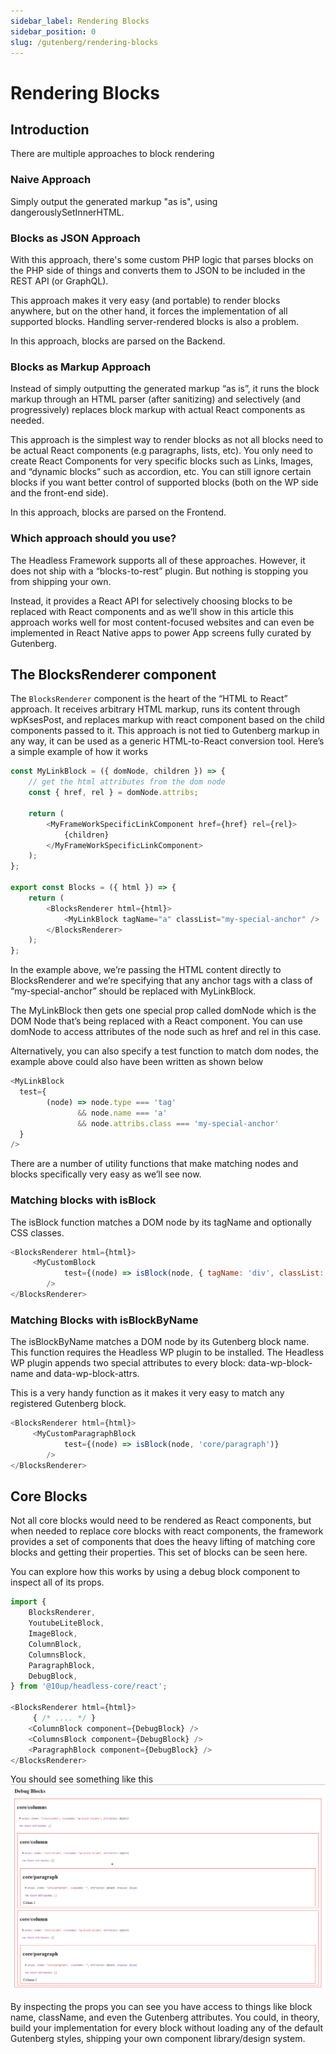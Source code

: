 ```yaml
---
sidebar_label: Rendering Blocks
sidebar_position: 0
slug: /gutenberg/rendering-blocks
---
```


# Rendering Blocks

## Introduction

There are multiple approaches to block rendering

### Naive Approach

Simply output the generated markup "as is", using dangerouslySetInnerHTML.

### Blocks as JSON Approach

With this approach, there's some custom PHP logic that parses blocks on the PHP side of things and converts them to JSON to be included in the REST API (or GraphQL). 

This approach makes it very easy (and portable) to render blocks anywhere, but on the other hand, it forces the implementation of all supported blocks. Handling server-rendered blocks is also a problem.

In this approach, blocks are parsed on the Backend.

### Blocks as Markup Approach

Instead of simply outputting the generated markup “as is”, it runs the block markup through an HTML parser (after sanitizing) and selectively (and progressively) replaces block markup with actual React components as needed.

This approach is the simplest way to render blocks as not all blocks need to be actual React components (e.g paragraphs, lists, etc). You only need to create React Components for very specific blocks such as Links, Images, and “dynamic blocks” such as accordion, etc. You can still ignore certain blocks if you want better control of supported blocks (both on the WP side and the front-end side).

In this approach, blocks are parsed on the Frontend.


### Which approach should you use?

The Headless Framework supports all of these approaches. However, it does not ship with a “blocks-to-rest” plugin. But nothing is stopping you from shipping your own.

Instead, it provides a React API for selectively choosing blocks to be replaced with React components and as we’ll show in this article this approach works well for most content-focused websites and can even be implemented in React Native apps to power App screens fully curated by Gutenberg.


## The BlocksRenderer component

The `BlocksRenderer` component is the heart of the “HTML to React” approach. It receives arbitrary HTML markup, runs its content through wpKsesPost, and replaces markup with react component based on the child components passed to it. This approach is not tied to Gutenberg markup in any way, it can be used as a generic HTML-to-React conversion tool. Here’s a simple example of how it works

```js
const MyLinkBlock = ({ domNode, children }) => {
    // get the html attributes from the dom node
    const { href, rel } = domNode.attribs;

    return (
        <MyFrameWorkSpecificLinkComponent href={href} rel={rel}>
            {children}
        </MyFrameWorkSpecificLinkComponent>
    );
};

export const Blocks = ({ html }) => {
    return (
        <BlocksRenderer html={html}>
            <MyLinkBlock tagName="a" classList="my-special-anchor" />
        </BlocksRenderer>
    );
};
```

In the example above, we’re passing the HTML content directly to BlocksRenderer and we’re specifying that any anchor tags with a class of “my-special-anchor” should be replaced with MyLinkBlock.

The MyLinkBlock then gets one special prop called domNode which is the DOM Node that’s being replaced with a React component. You can use domNode to access attributes of the node such as href and rel in this case.

Alternatively, you can also specify a test function to match dom nodes, the example above could also have been written as shown below

```js
<MyLinkBlock 
  test={ 
        (node) => node.type === 'tag' 
               && node.name === 'a' 
               && node.attribs.class === 'my-special-anchor'
  } 
/>
```

There are a number of utility functions that make matching nodes and blocks specifically very easy as we’ll see now.

### Matching blocks with isBlock

The isBlock function matches a DOM node by its tagName and optionally CSS classes.

```js
<BlocksRenderer html={html}>
     <MyCustomBlock
            test={(node) => isBlock(node, { tagName: 'div', classList: ['block-class-name'] })}
        />
</BlocksRenderer>
```

### Matching Blocks with isBlockByName

The isBlockByName matches a DOM node by its Gutenberg block name. This function requires the Headless WP plugin to be installed. The Headless WP plugin appends two special attributes to every block: data-wp-block-name and data-wp-block-attrs.

This is a very handy function as it makes it very easy to match any registered Gutenberg block.

```js
<BlocksRenderer html={html}>
     <MyCustomParagraphBlock
            test={(node) => isBlock(node, 'core/paragraph')}
        />
</BlocksRenderer>
```

## Core Blocks

Not all core blocks would need to be rendered as React components, but when needed to replace core blocks with react components, the framework provides a set of components that does the heavy lifting of matching core blocks and getting their properties. This set of blocks can be seen here.

You can explore how this works by using a debug block component to inspect all of its props. 

```js
import {
	BlocksRenderer,
	YoutubeLiteBlock,
	ImageBlock,
	ColumnBlock,
	ColumnsBlock,
	ParagraphBlock,
	DebugBlock,
} from '@10up/headless-core/react';

<BlocksRenderer html={html}>
     { /* .... */ }
	<ColumnBlock component={DebugBlock} />
	<ColumnsBlock component={DebugBlock} />
	<ParagraphBlock component={DebugBlock} />
</BlocksRenderer>
```

You should see something like this
![Debug Blocks](../../static/img/debug-blocks.png)

By inspecting the props you can see you have access to things like block name, className, and even the Gutenberg attributes. You could, in theory, build your implementation for every block without loading any of the default Gutenberg styles, shipping your own component library/design system.